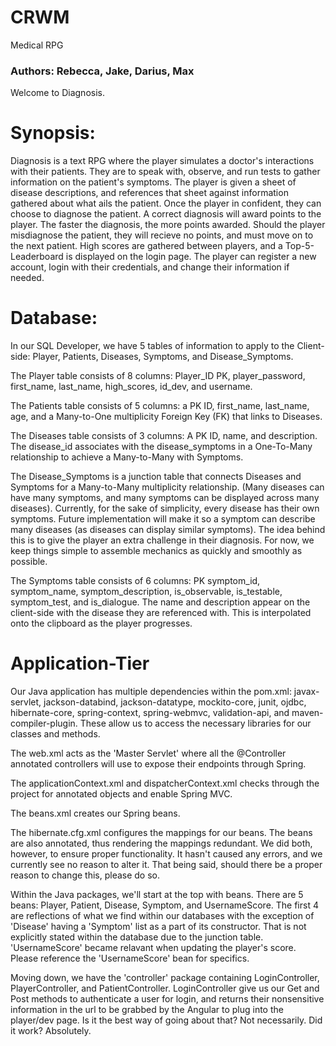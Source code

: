 # CRWM
Medical RPG

<h3>Authors: Rebecca, Jake, Darius, Max</h3>

Welcome to Diagnosis.

<h1>Synopsis:</h1> 

Diagnosis is a text RPG where the player simulates a doctor's interactions with their patients. They are to speak with, observe, and run tests to gather information on the patient's symptoms. The player is given a sheet of disease descriptions, and references that sheet against information gathered about what ails the patient. Once the player in confident, they can choose to diagnose the patient. A correct diagnosis will award points to the player. The faster the diagnosis, the more points awarded. Should the player misdiagnose the patient, they will recieve no points, and must move on to the next patient. High scores are gathered between players, and a Top-5-Leaderboard is displayed on the login page. The player can register a new account, login with their credentials, and change their information if needed.

<h1>Database:</h1> 

In our SQL Developer, we have 5 tables of information to apply to the Client-side: Player, Patients, Diseases, Symptoms, and Disease_Symptoms. 

The Player table consists of 8 columns: Player_ID PK, player_password, first_name, last_name, high_scores, id_dev, and username.

The Patients table consists of 5 columns: a PK ID, first_name, last_name, age, and a Many-to-One multiplicity Foreign Key (FK) that links to Diseases. 

The Diseases table consists of 3 columns: A PK ID, name, and description. The disease_id associates with the disease_symptoms in a One-To-Many relationship to achieve a Many-to-Many with Symptoms.

The Disease_Symptoms is a junction table that connects Diseases and Symptoms for a Many-to-Many multiplicity relationship. (Many diseases can have many symptoms, and many symptoms can be displayed across many diseases). Currently, for the sake of simplicity, every disease has their own symptoms. Future implementation will make it so a symptom can describe many diseases (as diseases can display similar symptoms). The idea behind this is to give the player an extra challenge in their diagnosis. For now, we keep things simple to assemble mechanics as quickly and smoothly as possible. 

The Symptoms table consists of 6 columns: PK symptom_id, symptom_name, symptom_description, is_observable, is_testable, symptom_test, and is_dialogue. The name and description appear on the client-side with the disease they are referenced with. This is interpolated onto the clipboard as the player progresses.

<h1>Application-Tier</h1>

Our Java application has multiple dependencies within the pom.xml: javax-servlet, jackson-databind, jackson-datatype, mockito-core, junit, ojdbc, hibernate-core, spring-context, spring-webmvc, validation-api, and maven-compiler-plugin. These allow us to access the necessary libraries for our classes and methods. 

The web.xml acts as the 'Master Servlet' where all the @Controller annotated controllers will use to expose their endpoints through Spring. 

The applicationContext.xml and dispatcherContext.xml checks through the project for annotated objects and enable Spring MVC.

The beans.xml creates our Spring beans.

The hibernate.cfg.xml configures the mappings for our beans. The beans are also annotated, thus rendering the mappings redundant. We did both, however, to ensure proper functionality. It hasn't caused any errors, and we currently see no reason to alter it. That being said, should there be a proper reason to change this, please do so.

Within the Java packages, we'll start at the top with beans. There are 5 beans: Player, Patient, Disease, Symptom, and UsernameScore. The first 4 are reflections of what we find within our databases with the exception of 'Disease' having a 'Symptom' list as a part of its constructor. That is not explicitly stated within the database due to the junction table. 'UsernameScore' became relavant when updating the player's score. Please reference the 'UsernameScore' bean for specifics.

Moving down, we have the 'controller' package containing LoginController, PlayerController, and PatientController. LoginController give us our Get and Post methods to authenticate a user for login, and returns their nonsensitive information in the url to be grabbed by the Angular to plug into the player/dev page. Is it the best way of going about that? Not necessarily. Did it work? Absolutely.

